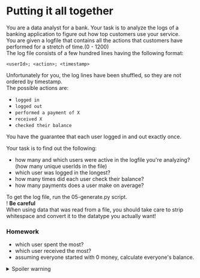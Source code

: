 # Putting it all together

You are a data analyst for a bank. Your task is to analyze the logs of a banking application to figure out how top customers use your service.  
You are given a logfile that contains all the actions that customers have performed for a stretch of time.(0 - 1200)  
The log file consists of a few hundred lines having the following format:  
```
<userId>; <action>; <timestamp>
```
Unfortunately for you, the log lines have been shuffled, so they are not ordered by timestamp.  
The possible actions are:
- `logged in`
- `logged out`
- `performed a payment of X`
- `received X`
- `checked their balance`  

You have the guarantee that each user logged in and out exactly once.

Your task is to find out the following:

- how many and which users were active in the logfile you're analyzing? (how many unique userIds in the file)
- which user was logged in the longest?
- how many times did each user check their balance?
- how many payments does a user make on average?


To get the log file, run the 05-generate.py script.  
! **Be careful**  
When using data that was read from a file, you should take care to strip whitespace and convert it to the datatype you actually want!
### Homework
- which user spent the most?
- which user received the most?
- assuming everyone started with 0 money, calculate everyone's balance.
<details>
  <summary>Spoiler warning</summary>
  
  ## Breakdown
  Let's start by defining some helper variables, since we know the format of the log lines
  
  ```python
    SEPARATOR = ';'
    USER = 0
    ACTION = 1
    TIMESTAMP = 2
  ```
  Next, let's open the log file and read its content:

  ```python
  logs = []
  with open('log.txt') as file:
    logs = [line for line in file]
  print(logs[0:10]) # test print the first few lines to make sure we have them read ok.
  ```

  Now let's initialize a set of users, and go through all the lines, adding the first element to the set:
  ```python
  users = set() #empty set
  for log in logs:
    parts = log.split(SEPARATOR)
    user = parts[USER] # USER is 0
    users.add(user) 
  print(f"There are {len(users)} users: {users}")
  ```

  This can also be done in a single less readable line with a set comprehension:
  ```python
  users = { log.split(SEPARATOR)[USER] for log in logs }
  ```
  For the second task, we'll need to look for the 'logged in' and 'logged out' action for each user.  
  Let's use dictionary comprehensions to initialize 2 dictionaries:
  ```python
  logins = {user: -1 for user in users}
  logouts = {user: -1 for user in users}
  ```
  Now let's go through the logs and populate those entries:
  ```python
  for log in logs:
    # The following is a shorter way of saying
    # parts = log.split(SEPARATOR)
    # user = parts[0]
    # action = parts[1]
    # timestamp = parts[2]
    user, action, timestamp = log.split(SEPARATOR) # we know for sure that log.split(SEPARATOR) will give exactly 3 elements in that order
    action = action.strip() # making sure there's no whitespace to confuse the check
    timestamp = int(timestamp.strip()) # turning it to a number
    if action == 'logged in':
        logins[user] = timestamp
    elif action == 'logged out':
        logouts[user] = timestamp
  ```

  And now let's compute the amout of time each user was logged in for:
  ```python
time_logged_in = {}
for user in users:
    time_logged_in[user] = logouts[user] - logins[user]
print(time_logged_in)
  ```

  The above can of course be shortened to:
  ```python
  time_logged_in = {user: logouts[user] - logins[user] for user in users}
  ```
  Now let's find out who spent the most time logged in:

  ```python
max_time, max_user = 0, None
for user, time in time_logged_in.items():
    if time > max_time:
        max_time = time
        max_user = user
print(f"{max_user} was logged in the longest: {max_time}")
  ```

  For the next task, let's look at how many times each user has checked their balance:
  ```python
balance_check_no = {user: 0 for user in users} # init at 0
for log in logs:
    user, action, _ = log.split(SEPARATOR) # we no longer care about the timestamp here, so just name it _
    if action.strip() == 'checked their balance':
        balance_check_no[user] += 1
for user, number_of_checks in balance_check_no.items():
    print(f"{user} checked their balance {number_of_checks} times")
  ```
  For payments, you can do the same, but can no longer check for equality with 'performed a payment' instead you can do `'performed a payment' in action`.

</details>
